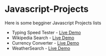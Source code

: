 # Javascript-Projects
Here is some begginer Javascript Projects lists

<ul>
  <li>Typing Speed Tester - <a href="https://raihanalam.github.io/TypingSpeedTester/">Live Demo</a></li>
  <li>Wikipedia Search - <a href="https://raihanalam.github.io/WikipediaSearch/">Live Demo</a></li>
  <li>Currency Converter - <a href="https://raihanalam.github.io/CurrencyConverter/">Live Demo</a></li>
  <li>WeatherSearch - <a href="https://raihanalam.github.io/WeatherSearch/">Live Demo</a></li>
 </ul>
